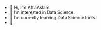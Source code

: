 - 👋 Hi, I’m AffiaAslam
- 👀 I’m interested in Data Science.
- 🌱 I’m currently learning Data Science tools.
- 💞️ 

<!---
AffiaAslam/AffiaAslam is a ✨ special ✨ repository because its `README.md` (this file) appears on your GitHub profile.
You can click the Preview link to take a look at your changes.
--->
